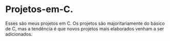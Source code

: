 # Projetos-em-C.
Esses são meus projetos em C. Os projetos são majoritariamente do básico de C, mas a tendência é que novos projetos mais elaborados venham a ser adicionados.
